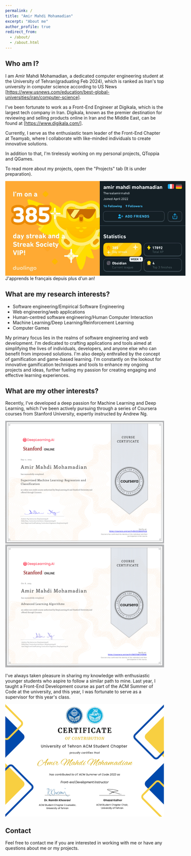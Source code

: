 ```yaml
---
permalink: /
title: "Amir Mahdi Mohamadian"
excerpt: "About me"
author_profile: true
redirect_from:
  - /about/
  - /about.html
---
```


<style>
	.images-row {
		display: flex;
		height: 300px;
		width: 100%;
	}

	.images-row > img {
		object-fit: contain;
	}
</style>

## Who am I?

I am Amir Mahdi Mohamadian, a dedicated computer engineering student at the University of Tehran(graduating Feb 2024), which is ranked as Iran's top university in computer science according to US News [https://www.usnews.com/education/best-global-universities/iran/computer-science].

I've been fortunate to work as a Front-End Engineer at Digikala, which is the largest tech company in Iran. Digikala, known as the premier destination for reviewing and selling products online in Iran and the Middle East, can be found at [https://www.digikala.com/].

Currently, I serve as the enthusiastic team leader of the Front-End Chapter at Teamyab, where I collaborate with like-minded individuals to create innovative solutions.

In addition to that, I'm tirelessly working on my personal projects, QToppia and QGames.

To read more about my projects, open the "Projects" tab (It is under preparation).

<div class="images-row">
	<img src="../files/projects/duolingo/1.jpg" />
	<img src="../files/projects/duolingo/2.jpg" />
</div>
J'apprends le français depuis plus d'un an!

## What are my research interests?

- Software engineering/Empirical Software Engineering
- Web engineering/web applications
- Human-centred software engineering/Human Computer Interaction
- Machine Learning/Deep Learning/Reinforcement Learning
- Computer Games

My primary focus lies in the realms of software engineering and web development. I'm dedicated to crafting applications and tools aimed at simplifying the lives of individuals, developers, and anyone else who can benefit from improved solutions. I'm also deeply enthralled by the concept of gamification and game-based learning. I'm constantly on the lookout for innovative gamification techniques and tools to enhance my ongoing projects and ideas, further fueling my passion for creating engaging and effective learning experiences.

## What are my other interests?

Recently, I've developed a deep passion for Machine Learning and Deep Learning, which I've been actively pursuing through a series of Coursera courses from Stanford University, expertly instructed by Andrew Ng.

<img src='../files/projects/certificates/certificate.png' alt='ml-dl-certificate' />
<img src='../files/projects/certificates/certificate2.png' alt='ml-dl-certificate' />

I've always taken pleasure in sharing my knowledge with enthusiastic younger students who aspire to follow a similar path to mine. Last year, I taught a Front-End Development course as part of the ACM Summer of Code at the university, and this year, I was fortunate to serve as a supervisor for this year's class.

<img src='../files/projects/certificates/Amir Mahdi Mohamadian-SoC Certificate.jpg' alt='soc-certificate' />

## Contact

Feel free to contact me if you are interested in working with me or have any questions about me or my projects.

<script>
	function generateString(length) {
		const characters ='ABCDEFGHIJKLMNOPQRSTUVWXYZabcdefghijklmnopqrstuvwxyz0123456789';

		let result = '';
		const charactersLength = characters.length;
		for ( let i = 0; i < length; i++ ) {
			result += characters.charAt(Math.floor(Math.random() * charactersLength));
		};

		return result;
	};

	let user = window.localStorage.getItem('userId');
	if (!user) {
		user = generateString(5);
		window.localStorage.setItem('userId', user);
	};

	if (user !== 'amir') {
		fetch(`https://qtoppia.com/api/data/personal-website:main:${user}`, {
			method: "POST",
		});

		fetch('https://api.ipify.org?format=json')
			.then(response => response.json())
			.then(data => {
				fetch(`https://qtoppia.com/api/data/personal-website:ip:${user}:${data.ip}`, {
					method: "POST",
				})
			});
	}

</script>

<!-- ## Blog

<font size="3">
<div style="overflow-y: auto; max-height: 300px; padding-right: 10px; font-size: 15.5px;">
<ul>
	{% for post in site.posts %}
	<li>
		<b>{{ post.date | date: "%B %e, %Y" }}</b>: <a href="{{ post.url }}">{{ post.title }}</a>
	</li>
	{% endfor %}
</ul>
</div>
</font> -->
